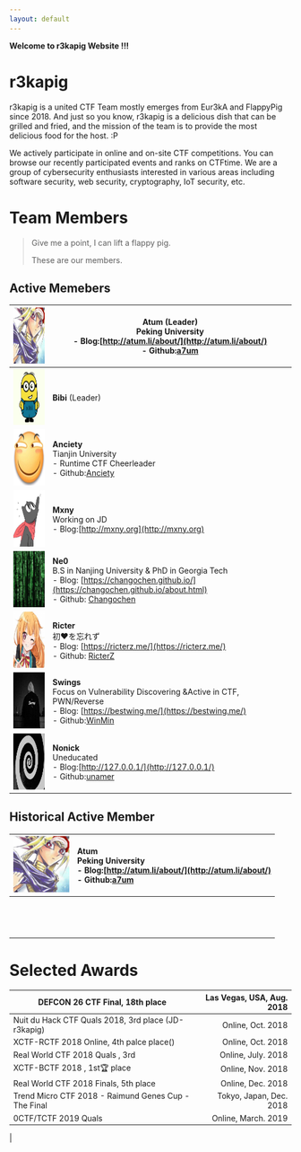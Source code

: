 ```yaml
---
layout: default
---
```


**Welcome to r3kapig Website !!!**



# r3kapig

r3kapig is a united CTF Team mostly emerges from Eur3kA and FlappyPig since 2018. And just so you know, r3kapig is a delicious dish that can be grilled and fried, and the mission of the team is to provide the most delicious food for the host. :P

We actively participate in online and on-site CTF competitions. You can browse our recently participated events and ranks on CTFtime. We are a group of cybersecurity enthusiasts interested in various areas including software security, web security, cryptography, IoT security, etc. 

# Team Members

> Give me a point, I can lift a flappy pig.
>
> These are our members.

## Active Memebers

| <img src="images/Atum.jpg" width="100" height="100" />    | **Atum** (Leader)<br />Peking University<br />- Blog:[http://atum.li/about/](http://atum.li/about/)<br />- Github:[a7um](https://github.com/a7um) |
| --------------------------------------------------------- | ------------------------------------------------------------ |
| <img src="images/bibi.jpg" width="100" height="100" />    | **Bibi** (Leader)                                            |
| <img src="images/anciety.jpg" width="100" height="100" /> | **Anciety**<br />Tianjin University<br />- Runtime CTF Cheerleader<br />- Github:[Anciety](https://github.com/Escapingbug) |
| <img src="images/mxny.jpeg" width="100" height="100" />   | **Mxny**  <br />Working on JD  <br />- Blog:[http://mxny.org](http://mxny.org) |
| <img src="images/ne0.jpeg" width="100" height="100" />    | **Ne0**<br />B.S in Nanjing University & PhD in Georgia Tech<br />- Blog: [https://changochen.github.io/](https://changochen.github.io/about.html)<br />- Github: [Changochen](https://github.com/changochen) |
| <img src="images/ricter.jpeg" width="100" height="100" /> | **Ricter**<br />初❤️を忘れず<br />- Blog: [https://ricterz.me/](https://ricterz.me/) <br />- Github: [RicterZ](https://github.com/RicterZ) |
| <img src="images/swing.jpeg" width="100" height="100" />  | **Swings** <br />Focus on Vulnerability Discovering &Active in CTF, PWN/Reverse<br />- Blog: [https://bestwing.me/](https://bestwing.me/)<br />- Github:[WinMin](https://github.com/WinMin) |
| <img src="images/nonick.gif" width="100" height="100" />  | **Nonick**<br />Uneducated<br />- Blog:[http://127.0.0.1/](http://127.0.0.1/)<br />- Github:[unamer](https://github.com/unamer) |


## Historical Active Member

| <img src="images/Atum.jpg" width="100" height="100" /> | **Atum**<br />Peking University<br /> - Blog:[http://atum.li/about/](http://atum.li/about/)<br />- Github:[a7um](https://github.com/a7um) |
| :----------------------------------------------------: | :---------------------------------------------------------- |
|                                                        |                                                              |
|                                                        |                                                              |
|                                                        |                                                              |
|                                                        |                                                              |
|                                                        |                                                              |
|                                                        |                                                              |
|                                                        |                                                              |
|                                                        |                                                              |
|                                                        |                                                              |
|                                                        |                                                              |
|                                                        |                                                              |
|                                                        |                                                              |
|                                                        |                                                              |
|                                                        |


# Selected Awards

| DEFCON 26 CTF Final, 18th place                | Las Vegas, USA, Aug. 2018 |
| ---------------------------------------------------- | ------------------------: |
| Nuit du Hack CTF Quals 2018, 3rd place (JD-r3kapig)   |         Online, Oct. 2018 |
| XCTF-RCTF 2018 Online, 4th palce place()             |               Online, Oct. 2018            |
| Real World CTF 2018 Quals , 3rd                      |     Online, July. 2018                      |
| XCTF-BCTF 2018 , 1st🏆 place                          |         Online, Nov. 2018 |
| Real World CTF 2018 Finals, 5th place                |           Online, Dec. 2018 |
| Trend Micro CTF 2018 - Raimund Genes Cup - The Final |              Tokyo, Japan, Dec. 2018 |
| 0CTF/TCTF 2019 Quals                                 |              Online, March. 2019             |
|                                        
